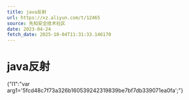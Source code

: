 ```yaml
---
title: java反射
url: https://xz.aliyun.com/t/12465
source: 先知安全技术社区
date: 2023-04-24
fetch_date: 2025-10-04T11:31:33.146170
---
```


# java反射

{"l1":"var arg1='5fcd48c7f73a326b160539242319839be7bf7db339071ea0fa';"}